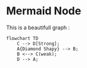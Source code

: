 # Mermaid Node

This is a beautifull graph :

```mermaid
flowchart TD
    C --> D[Strong];
    A{Diamond Shapy} --> B;
    B <--> C(weak);
    D --> A;
```
